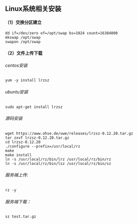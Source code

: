 
## Linux系统相关安装

#### （1）交换分区建立
```
dd if=/dev/zero of=/opt/swap bs=1024 count=16384000
mkswap /opt/swap
swapon /opt/swap
```

#### （2）文件上传下载
###### centos安装
`yum -y install lrzsz`

###### ubuntu安装
`sudo apt-get install lrzsz`

###### 源码安装
```
wget https://www.ohse.de/uwe/releases/lrzsz-0.12.20.tar.gz
tar zxvf lrzsz-0.12.20.tar.gz
cd lrzsz-0.12.20
./configure --prefix=/usr/local/rz
make
make install
ln -s /usr/local/rz/bin/lrz /usr/local/rz/bin/rz
ln -s /usr/local/rz/bin/lsz /usr/local/rz/bin/sz
```

###### 服务端上传:
`rz -y`
###### 服务端下载：
`sz test.tar.gz`
